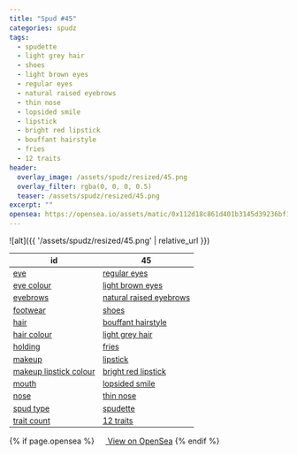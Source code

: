 ```yaml
---
title: "Spud #45"
categories: spudz
tags:
  - spudette
  - light grey hair
  - shoes
  - light brown eyes
  - regular eyes
  - natural raised eyebrows
  - thin nose
  - lopsided smile
  - lipstick
  - bright red lipstick
  - bouffant hairstyle
  - fries
  - 12 traits
header:
  overlay_image: /assets/spudz/resized/45.png
  overlay_filter: rgba(0, 0, 0, 0.5)
  teaser: /assets/spudz/resized/45.png
excerpt: ""
opensea: https://opensea.io/assets/matic/0x112d18c861d401b3145d39236bf149f01e18beed/45
---
```

![alt]({{ '/assets/spudz/resized/45.png' | relative_url }})

| id | 45 |
|-|-|
| <a href="/traits/eye/#trait-type">eye</a> | <a href="/traits/eye/regular-eyes/1/#trait">regular eyes</a> |
| <a href="/traits/eye-colour/#trait-type">eye colour</a> | <a href="/traits/eye-colour/light-brown-eyes/1/#trait">light brown eyes</a> |
| <a href="/traits/eyebrows/#trait-type">eyebrows</a> | <a href="/traits/eyebrows/natural-raised-eyebrows/1/#trait">natural raised eyebrows</a> |
| <a href="/traits/footwear/#trait-type">footwear</a> | <a href="/traits/footwear/shoes/1/#trait">shoes</a> |
| <a href="/traits/hair/#trait-type">hair</a> | <a href="/traits/hair/bouffant-hairstyle/1/#trait">bouffant hairstyle</a> |
| <a href="/traits/hair-colour/#trait-type">hair colour</a> | <a href="/traits/hair-colour/light-grey-hair/1/#trait">light grey hair</a> |
| <a href="/traits/holding/#trait-type">holding</a> | <a href="/traits/holding/fries/1/#trait">fries</a> |
| <a href="/traits/makeup/#trait-type">makeup</a> | <a href="/traits/makeup/lipstick/1/#trait">lipstick</a> |
| <a href="/traits/makeup-lipstick-colour/#trait-type">makeup lipstick colour</a> | <a href="/traits/makeup-lipstick-colour/bright-red-lipstick/1/#trait">bright red lipstick</a> |
| <a href="/traits/mouth/#trait-type">mouth</a> | <a href="/traits/mouth/lopsided-smile/1/#trait">lopsided smile</a> |
| <a href="/traits/nose/#trait-type">nose</a> | <a href="/traits/nose/thin-nose/1/#trait">thin nose</a> |
| <a href="/traits/spud-type/#trait-type">spud type</a> | <a href="/traits/spud-type/spudette/1/#trait">spudette</a> |
| <a href="/traits/trait-count/#trait-type">trait count</a> | <a href="/traits/trait-count/12-traits/1/#trait">12 traits</a> |

{% if page.opensea %}
<a href="{{page.opensea}}" class="btn btn--info" onclick="window.open(this.href, '_blank'); return false;"><img src="/assets/images/opensea.svg" width="16px"><span>  View on OpenSea</span></a>
{% endif %}
